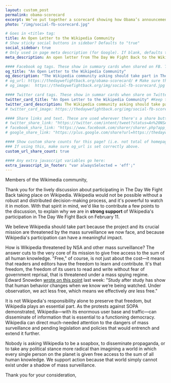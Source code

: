 ```yaml
---
layout: custom_post
permalink: obama-scorecard
excerpt: We’ve put together a scorecard showing how Obama’s announcements stack up against 12 common sense fixes that should be a minimum for reforming NSA surveillance. Each necessary reform was worth 1 point, and we were willing to award partial credit for steps in the right direction. See how the President's reforms racked up.
photo: "/img/social-fb-scorecard.jpg"

# Goes in <title> tag:
title: An Open Letter to the Wikipedia Community   
# Show sticky social buttons in sidebar? Defaults to "true"
social_sidebar: true
# Only used in page meta description (for Google). If blank, defaults to homepage:
meta_description: An open letter from The Day We Fight Back to the Wikipedia community asking for its participation.

#### Facebook og tags. These show in summary cards when shared on FB. These default to the homepage og: tags.
og_title: "An Open Letter to the Wikipedia Community"
og_description: "The Wikipedia community asking should take part in The Day We Fight Back because of the threat that mass surveillance poses."
# og_url: https://thedaywefightback.org/obama-scorecard/ # Make sure this is the URL of the actual live page
# og_image:  https://thedaywefightback.org/img/social-fb-scorecard.jpg # Size should be 1260 x 630px

#### Twitter card tags. These show in summar cards when share on Twitter. Defaults to homepage card tags.
twitter_card_title: "An Open Letter to the Wikipedia Community" #Keep this relatively short
twitter_card_description: The Wikipedia community asking should take part in The Day We Fight Back because of the threat that mass surveillance poses.
# twitter_card_image: https://thedaywefightback.org/img/social-fb-scorecard.jpg

#### Share links and text. These are used wherever there's a share button on the page.
# twitter_share_link: "https://twitter.com/intent/tweet?status=An%20NSA%20Reform%20Scorecard%3A%20How%20%40BarackObama%27s%20changes%20stack%20up%3A%20https%3A%2F%2Fthedaywefightback.org%2Fobama-scorecard&related=daywefightback,sinak,neutralthoughts,stopwatchingus,eff"
# facebook_share_link: "https://www.facebook.com/sharer/sharer.php?app_id=709021229138321&sdk=joey&u=https%3A%2F%2Fthedaywefightback.org%2Fobama-scorecard%2F&display=popup"
# google_share_link: "https://plus.google.com/share?url=https://thedaywefightback.org/obama-scorecard"

#### Show custom share counts for this page? (i.e. not total of homepage?)
### If using this, make sure og_url is set correctly above.
custom_url_share_count: true

#### Any extra javascript variables go here:
extra_javascript_in_footer: "var alwaysSelected = 'eff';"
---
```


Members of the Wikimedia community,

Thank you for the lively discussion about participating in The Day We Fight Back taking place on Wikipedia. Wikipedia would not be possible without a robust and distributed decision-making process, and it's powerful to watch it in motion. With that spirit in mind, we'd like to contribute a few points to the discussion, to explain why we are in **strong support** of Wikipedia's participation in The Day We Fight Back on February 11.

We believe Wikipedia should take part because the project and its crucial mission are threatened by the mass surveillance we now face, and because Wikipedia's participation can have a meaningful impact.

How is Wikipedia threatened by NSA and other mass surveillance? The answer cuts to the very core of its mission to give free access to the sum of all human knowledge. "Free," of course, is not just about the cost—it means that readers and editors have the freedom to learn and contribute. It's that freedom, the freedom of its users to read and write without fear of government reprisal, that is threatened under a mass spying regime. Edward Snowden [wrote on this point](http://freesnowden.is/asksnowden.html) last week: "Study after study has show that human behavior changes when we know we’re being watched. Under observation, we act less free, which means we effectively *are* less free."

It is not Wikipedia's responsibility alone to preserve that freedom, but Wikipedia plays an essential part. As the protests against SOPA demonstrated, Wikipedia—with its enormous user base and traffic—can disseminate of information that is essential to a functioning democracy. Wikipedia can direct much-needed attention to the dangers of mass surveillance and pending legislation and policies that would entrench and extend it further.

Nobody is asking Wikipedia to be a soapbox, to disseminate propaganda, or to take any political stance more radical than imagining a world in which every single person on the planet is given free access to the sum of all human knowledge. We support action because that world simply cannot exist under a shadow of mass surveillance.

Thank you for your consideration,